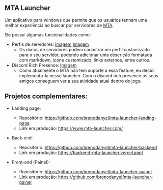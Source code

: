 ## MTA Launcher

Um aplicativo para windows que permite que os usuários tenham uma melhor experiência ao buscar por servidores de [MTA](https://mtasa.com).

Ele possui algumas funcionalidades como:
  - Perfis de servidores: [Imagem](https://www.mta-launcher.com/carousel/3.png) [Imagem](https://user-images.githubusercontent.com/89032856/224749226-901005a2-a6b1-4ac4-85a0-8bd6c3f9a95b.png)
    - Os donos de servidores podem cadastrar um perfil customizado para o seu servidor, podendo adicionar uma descrição formatada com markdown, ícone customizado, links externos, entre outros.
  - Discord Rich Presence: [Imagem](https://www.mta-launcher.com/carousel/4.png)
    - Como atualmente o MTA não tem suporte a essa feature, eu decidi implementa-la nesse launcher. Com o discord rich presence os seus amigos conseguem ver a sua atividade atual dentro do jogo.

## Projetos complementares:
  - Landing page: 
    - Repositório: https://github.com/brenodanyel/mta-launcher-landing-page
    - Link em produção: https://www.mta-launcher.com/
 
  - Back-end: 
    - Repositório: https://github.com/brenodanyel/mta-launcher-backend
    - Link em produção: https://backend-mta-launcher.vercel.app/
  
  - Front-end (Painel): 
    - Repositório: https://github.com/brenodanyel/mta-launcher-painel
    - Link em produção: https://github.com/brenodanyel/mta-launcher-painel

